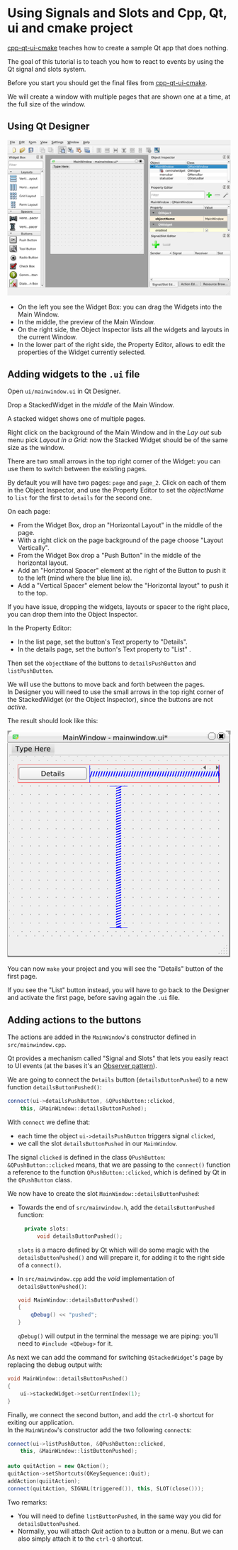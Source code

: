 # Using Signals and Slots and  Cpp, Qt, ui and cmake project

[cpp-qt-ui-cmake](https://github.com/aoloe/cpp-qt-ui-cmake) teaches how to create a sample Qt app that does nothing.

The goal of this tutorial is to teach you how to react to events by using the Qt signal and slots system.

Before you start you should get the final files from [cpp-qt-ui-cmake](https://github.com/aoloe/cpp-qt-ui-cmake).

We will create a window with multiple pages that are shown one at a time, at the full size of the window.

## Using Qt Designer

![](assets/qt-desginer.png)

- On the left you see the Widget Box: you can drag the Widgets into the Main Window.
- In the middle, the preview of the Main Window.
- On the right side, the Object Inspector lists all the widgets and layouts in the current Window.
- In the lower part of the right side, the Property Editor, allows to edit the properties of the Widget currently selected.

## Adding widgets to the `.ui` file

Open `ui/mainwindow.ui` in Qt Designer.

Drop a StackedWidget in the _middle_ of the Main Window.

A stacked widget shows one of multiple pages.

Right click on the background of the Main Window and in the _Lay out_ sub menu pick _Layout in a Grid_: now the Stacked Widget should be of the same size as the window.

There are two small arrows in the top right corner of the Widget: you can use them to switch between the existing pages.

By default you will have two pages: `page` and `page_2`. Click on each of them in the Object Inspector, and use the Property Editor to set the _objectName_ to `list` for the first to `details` for the second one.

On each page:

- From the Widget Box, drop an "Horizontal Layout" in the middle of the page.
- With a right click on the page background of the page choose "Layout Vertically".
- From the Widget Box drop a "Push Button" in the middle of the horizontal layout.
- Add an "Horiztonal Spacer" element at the right of the Button to push it to the left (mind where the blue line is).
- Add a "Vertical Spacer" element below the "Horizontal layout" to push it to the top.

If you have issue, dropping the widgets, layouts or spacer to the right place, you can drop them into the Object Inspector.

In the Property Editor:

- In the list page, set the button's Text property to "Details".
- In the details page, set the button's Text property to "List" .

Then set the `objectName` of the buttons to `detailsPushButton` and `listPushButton`.

We will use the buttons to move back and forth between the pages.  
In Designer you will need to use the small arrows in the top right corner of the StackedWidget (or the Object Inspector), since the buttons are not _active_.

The result should look like this:

![](assets/qt-designer-page-with-button.png)

You can now `make` your project and you will see the "Details" button of the first page.

If you see the "List" button instead, you will have to go back to the Designer and activate the first page, before saving again the `.ui` file.

## Adding actions to the buttons

The actions are added in the `MainWindow`'s constructor defined in `src/mainwindow.cpp`.

Qt provides a mechanism called "Signal and Slots" that lets you easily react to UI events (at the bases it's an [Observer pattern](https://en.wikipedia.org/wiki/Observer_pattern)).

We are going to connect the `Details` button (`detailsButtonPushed`) to a new function `detailsButtonPushed()`:

```cpp
connect(ui->detailsPushButton, &QPushButton::clicked,
    this, &MainWindow::detailsButtonPushed);
```

With `connect` we define that:

- each time the object `ui->detailsPushButton` triggers signal `clicked`,
- we call the slot `detailsButtonPushed` in our `MainWindow`.

The signal `clicked` is defined in the class `QPushButton`: `&QPushButton::clicked` means, that we are passing to the `connect()` function a reference to the function `QPushButton::clicked`, which is defined by Qt in the `QPushButton` class.

We now have to create the slot `MainWindow::detailsButtonPushed`:

- Towards the end of `src/mainwindow.h`, add the `detailsButtonPushed` function: 

  ```cpp
    private slots:
        void detailsButtonPushed();
  ```

  `slots` is a macro defined by Qt which will do some magic with the `detailsButtonPushed()` and will prepare it, for adding it to the right side of a `connect()`.
- In `src/mainwindow.cpp` add the _void_ implementation of `detailsButtonPushed()`:

  ```cpp
  void MainWindow::detailsButtonPushed()
  {
      qDebug() << "pushed";
  }
  ```

  `qDebug()` will output in the terminal the message we are piping: you'll need to `#include <QDebug>` for it.

As next we can add the command for switching `QStackedWidget`'s page by replacing the debug output with:

```cpp
void MainWindow::detailsButtonPushed()
{
    ui->stackedWidget->setCurrentIndex(1);
}
```

Finally, we connect the second button,  and add the `ctrl-Q` shortcut for exiting our application.  
In the `MainWindow`'s constructor add the two following `connect`s:

```cpp
connect(ui->listPushButton, &QPushButton::clicked,
    this, &MainWindow::listButtonPushed);

auto quitAction = new QAction();
quitAction->setShortcuts(QKeySequence::Quit);
addAction(quiitAction);
connect(quitAction, SIGNAL(triggered()), this, SLOT(close()));
```

Two remarks:

- You will need to define `listButtonPushed`, in the same way you did for `detailsButtonPushed`.
- Normally, you will attach _Quit_ action to a button or a menu. But we can also simply attach it to the `ctrl-Q` shortcut.
